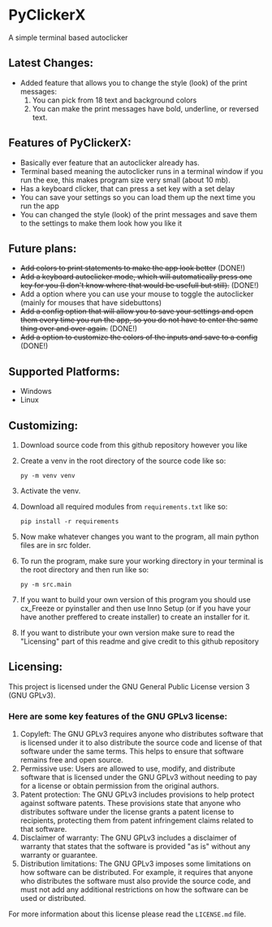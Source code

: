 # PyClickerX
A simple terminal based autoclicker

## Latest Changes:
- Added feature that allows you to change the style (look) of the print messages:
    1. You can pick from 18 text and background colors
    2. You can make the print messages have bold, underline, or reversed text.

## Features of PyClickerX:
- Basically ever feature that an autoclicker already has.
- Terminal based meaning the autoclicker runs in a terminal window if you run the exe, this makes program size very small (about 10 mb).
- Has a keyboard clicker, that can press a set key with a set delay
- You can save your settings so you can load them up the next time you run the app
- You can changed the style (look) of the print messages and save them to the settings to make them look how you like it

## Future plans:
- ~~Add colors to print statements to make the app look better~~ (DONE!)
- ~~Add a keyboard autoclicker mode, which will automatically press one key for you (I don't know where that would be usefull but still).~~ (DONE!)
- Add a option where you can use your mouse to toggle the autoclicker (mainly for mouses that have sidebuttons)
- ~~Add a config option that will allow you to save your settings and open them every time you run the app, so you do not have to enter the same thing over and over again.~~ (DONE!)
- ~~Add a option to customize the colors of the inputs and save to a config~~ (DONE!)

## Supported Platforms:
- Windows
- Linux

## Customizing:
1. Download source code from this github repository however you like
2. Create a venv in the root directory of the source code like so:

    ```py -m venv venv```
3. Activate the venv.
4. Download all required modules from `requirements.txt` like so:

    ```pip install -r requirements```
5. Now make whatever changes you want to the program, all main python files are in src folder.
6. To run the program, make sure your working directory in your terminal is the root directory and then run like so:

    ```py -m src.main```
7. If you want to build your own version of this program you should use cx_Freeze or pyinstaller and then use Inno Setup (or if you have your have another preffered to create installer) to create an installer for it.
8. If you want to distribute your own version make sure to read the "Licensing" part of this readme and give credit to this github repository

## Licensing:
This project is licensed under the GNU General Public License version 3 (GNU GPLv3).

### Here are some key features of the GNU GPLv3 license:
1. Copyleft: The GNU GPLv3 requires anyone who distributes software that is licensed under it to also distribute the source code and license of that software under the same terms. This helps to ensure that software remains free and open source.
2. Permissive use: Users are allowed to use, modify, and distribute software that is licensed under the GNU GPLv3 without needing to pay for a license or obtain permission from the original authors.
3. Patent protection: The GNU GPLv3 includes provisions to help protect against software patents. These provisions state that anyone who distributes software under the license grants a patent license to recipients, protecting them from patent infringement claims related to that software.
4. Disclaimer of warranty: The GNU GPLv3 includes a disclaimer of warranty that states that the software is provided "as is" without any warranty or guarantee.
5. Distribution limitations: The GNU GPLv3 imposes some limitations on how software can be distributed. For example, it requires that anyone who distributes the software must also provide the source code, and must not add any additional restrictions on how the software can be used or distributed.

For more information about this license please read the `LICENSE.md` file.

